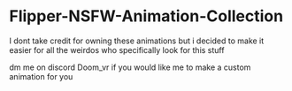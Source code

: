 # Flipper-NSFW-Animation-Collection

I dont take credit for owning these animations but i decided to make it easier for all the weirdos who specifically look for this stuff

dm me on discord Doom_vr if you would like me to make a custom animation for you
